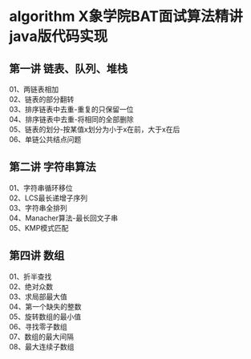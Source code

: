 # algorithm X象学院BAT面试算法精讲 java版代码实现
## 第一讲 链表、队列、堆栈
01、两链表相加  
02、链表的部分翻转  
03、排序链表中去重-重复的只保留一位  
04、排序链表中去重-将相同的全部删除  
05、链表的划分-按某值x划分为小于x在前，大于x在后  
06、单链公共结点问题

## 第二讲 字符串算法
01、字符串循环移位  
02、LCS最长递增子序列  
03、字符串全排列  
04、Manacher算法-最长回文子串  
05、KMP模式匹配

## 第四讲 数组
01、折半查找  
02、绝对众数  
03、求局部最大值  
04、第一个缺失的整数  
05、旋转数组的最小值  
06、寻找零子数组  
07、数组的最大间隔  
08、最大连续子数组

 
